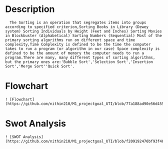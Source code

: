 # Description
      The Sorting is an operation that segregates items into groups according to specified criterion,Sorting Books in Library (Dewey system) Sorting Individuals by Height (Feet and Inches) Sorting Movies in Blockbuster (Alphabetical) Sorting Numbers (Sequential) Most of the primary sorting algorithms run on different space and time complexity,Time Complexity is defined to be the time the computer takes to run a program (or algorithm in our case) Space complexity is defined to be the amount of memory the computer needs to run a program.There are many, many different types of sorting algorithms, but the primary ones are:'Bubble Sort','Selection Sort','Insertion Sort','Merge Sort''Quick Sort'.
# Flowchart
    ! [Flowchart](https://github.com/nithin210/M1_projectgoal_UTI/blob/77a188ad90e56d455e225066d203f9b9a72f10db/1_Requirements/Flowchart.png)
# Swot Analysis
    ! [SWOT Analysis](https://github.com/nithin210/M1_projectgoal_UTI/blob/f209192470bf93f48a42a004be75034bf206591e/1_Requirements/SWOT%20Analysis.jpg)
